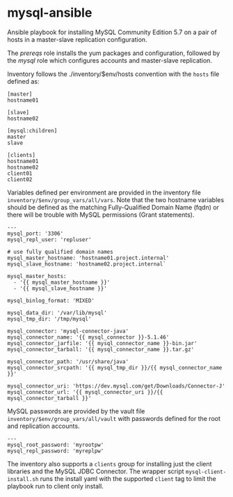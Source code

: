 mysql-ansible
=============

  Ansible playbook for installing MySQL Community Edition 5.7 on a pair of
hosts in a master-slave replication configuration.

  The *prereqs* role installs the yum packages and configuration, followed
by the *mysql* role which configures accounts and master-slave replication.

  Inventory follows the ./inventory/$env/hosts convention with the `hosts`
file defined as:
```
[master]
hostname01

[slave]
hostname02

[mysql:children]
master
slave

[clients]
hostname01
hostname02
client01
client02
```

Variables defined per environment are provided in the inventory file
`inventory/$env/group_vars/all/vars`. Note that the two hostname
variables should be defined as the matching Fully-Qualified Domain Name (fqdn)
or there will be trouble with MySQL permissions (Grant statements).
```
---
mysql_port: '3306'
mysql_repl_user: 'repluser'

# use fully qualified domain names
mysql_master_hostname: 'hostname01.project.internal'
mysql_slave_hostname: 'hostname02.project.internal`

mysql_master_hosts:
  - '{{ mysql_master_hostname }}'
  - '{{ mysql_slave_hostname }}'

mysql_binlog_format: 'MIXED'

mysql_data_dir: '/var/lib/mysql'
mysql_tmp_dir: '/tmp/mysql'

mysql_connector: 'mysql-connector-java'
mysql_connector_name: '{{ mysql_connector }}-5.1.46'
mysql_connector_jarfile: '{{ mysql_connector_name }}-bin.jar'
mysql_connector_tarball: '{{ mysql_connector_name }}.tar.gz'

mysql_connector_path: '/usr/share/java'
mysql_connector_srcpath: '{{ mysql_tmp_dir }}/{{ mysql_connector_name }}'

mysql_connector_uri: 'https://dev.mysql.com/get/Downloads/Connector-J'
mysql_connector_url: '{{ mysql_connector_uri }}/{{ mysql_connector_tarball }}'
```


MySQL passwords are provided by the vault file
`inventory/$env/group_vars/all/vault` with passwords defined for the root
and replication accounts.
```
---
mysql_root_password: 'myrootpw'
mysql_repl_password: 'myreplpw'
```

The inventory also supports a `clients` group for installing just
the client libraries and the MySQL JDBC Connector.  The wrapper
script `mysql-client-install.sh` runs the install yaml with the
supported `client` tag to limit the playbook run to client only
install.
